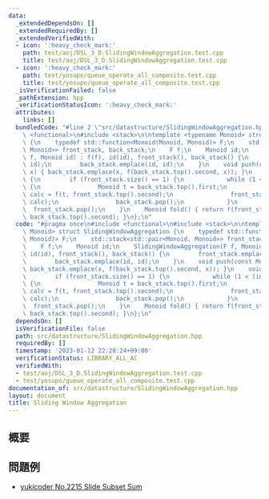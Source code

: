 ```yaml
---
data:
  _extendedDependsOn: []
  _extendedRequiredBy: []
  _extendedVerifiedWith:
  - icon: ':heavy_check_mark:'
    path: test/aoj/DSL_3_D.SlidingWindowAggregation.test.cpp
    title: test/aoj/DSL_3_D.SlidingWindowAggregation.test.cpp
  - icon: ':heavy_check_mark:'
    path: test/yosupo/queue_operate_all_composite.test.cpp
    title: test/yosupo/queue_operate_all_composite.test.cpp
  _isVerificationFailed: false
  _pathExtension: hpp
  _verificationStatusIcon: ':heavy_check_mark:'
  attributes:
    links: []
  bundledCode: "#line 2 \"src/datastructure/SlidingWindowAggregation.hpp\"\n#include\
    \ <functional>\n#include <stack>\n\ntemplate <typename Monoid> struct SlidingWindowAggregation\
    \ {\n    typedef std::function<Monoid(Monoid, Monoid)> F;\n    std::stack<std::pair<Monoid,\
    \ Monoid>> front_stack, back_stack;\n    F f;\n    Monoid id;\n    SlidingWindowAggregation(F\
    \ f, Monoid id) : f(f), id(id), front_stack(), back_stack() {\n        front_stack.emplace(id,\
    \ id);\n        back_stack.emplace(id, id);\n    }\n    void push(const Monoid&\
    \ x) { back_stack.emplace(x, f(back_stack.top().second, x)); }\n    void pop()\
    \ {\n        if (front_stack.size() == 1) {\n            while (1 < (int)back_stack.size())\
    \ {\n                Monoid t = back_stack.top().first;\n                Monoid\
    \ calc = f(t, front_stack.top().second);\n                front_stack.emplace(t,\
    \ calc);\n                back_stack.pop();\n            }\n        }\n      \
    \  front_stack.pop();\n    }\n    Monoid fold() { return f(front_stack.top().second,\
    \ back_stack.top().second); }\n};\n"
  code: "#pragma once\n#include <functional>\n#include <stack>\n\ntemplate <typename\
    \ Monoid> struct SlidingWindowAggregation {\n    typedef std::function<Monoid(Monoid,\
    \ Monoid)> F;\n    std::stack<std::pair<Monoid, Monoid>> front_stack, back_stack;\n\
    \    F f;\n    Monoid id;\n    SlidingWindowAggregation(F f, Monoid id) : f(f),\
    \ id(id), front_stack(), back_stack() {\n        front_stack.emplace(id, id);\n\
    \        back_stack.emplace(id, id);\n    }\n    void push(const Monoid& x) {\
    \ back_stack.emplace(x, f(back_stack.top().second, x)); }\n    void pop() {\n\
    \        if (front_stack.size() == 1) {\n            while (1 < (int)back_stack.size())\
    \ {\n                Monoid t = back_stack.top().first;\n                Monoid\
    \ calc = f(t, front_stack.top().second);\n                front_stack.emplace(t,\
    \ calc);\n                back_stack.pop();\n            }\n        }\n      \
    \  front_stack.pop();\n    }\n    Monoid fold() { return f(front_stack.top().second,\
    \ back_stack.top().second); }\n};\n"
  dependsOn: []
  isVerificationFile: false
  path: src/datastructure/SlidingWindowAggregation.hpp
  requiredBy: []
  timestamp: '2023-01-12 22:28:24+09:00'
  verificationStatus: LIBRARY_ALL_AC
  verifiedWith:
  - test/aoj/DSL_3_D.SlidingWindowAggregation.test.cpp
  - test/yosupo/queue_operate_all_composite.test.cpp
documentation_of: src/datastructure/SlidingWindowAggregation.hpp
layout: document
title: Sliding Window Aggregation
---
```


## 概要

## 問題例
- [yukicoder No.2215 Slide Subset Sum](https://yukicoder.me/problems/no/2215)